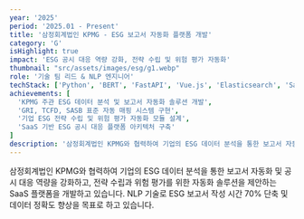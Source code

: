 ```yaml
---
year: '2025'
period: '2025.01 - Present'
title: '삼정회계법인 KPMG - ESG 보고서 자동화 플랫폼 개발'
category: 'G'
isHighlight: true
impact: 'ESG 공시 대응 역량 강화, 전략 수립 및 위험 평가 자동화'
thumbnail: "src/assets/images/esg/g1.webp"
role: '기술 팀 리드 & NLP 엔지니어'
techStack: ['Python', 'BERT', 'FastAPI', 'Vue.js', 'Elasticsearch', 'SaaS']
achievements: [
  'KPMG 주관 ESG 데이터 분석 및 보고서 자동화 솔루션 개발',
  'GRI, TCFD, SASB 표준 자동 매핑 시스템 구현',
  '기업 ESG 전략 수립 및 위험 평가 자동화 모듈 설계',
  'SaaS 기반 ESG 공시 대응 플랫폼 아키텍처 구축'
]
description: '삼정회계법인 KPMG와 협력하여 기업의 ESG 데이터 분석을 통한 보고서 자동화 및 공시 대응 역량을 강화하고, 전략 수립과 위험 평가를 위한 자동화 솔루션을 제안하는 SaaS 플랫폼을 개발하고 있습니다.'
---
```

삼정회계법인 KPMG와 협력하여 기업의 ESG 데이터 분석을 통한 보고서 자동화 및 공시 대응 역량을 강화하고, 전략 수립과 위험 평가를 위한 자동화 솔루션을 제안하는 SaaS 플랫폼을 개발하고 있습니다.
NLP 기술로 ESG 보고서 작성 시간 70% 단축 및 데이터 정확도 향상을 목표로 하고 있습니다. 